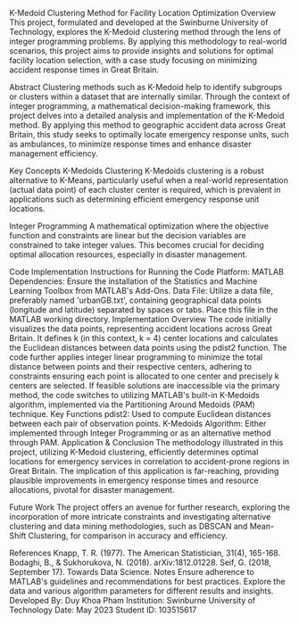 K-Medoid Clustering Method for Facility Location Optimization
Overview
This project, formulated and developed at the Swinburne University of Technology, explores the K-Medoid clustering method through the lens of integer programming problems. By applying this methodology to real-world scenarios, this project aims to provide insights and solutions for optimal facility location selection, with a case study focusing on minimizing accident response times in Great Britain.

Abstract
Clustering methods such as K-Medoid help to identify subgroups or clusters within a dataset that are internally similar. Through the context of integer programming, a mathematical decision-making framework, this project delves into a detailed analysis and implementation of the K-Medoid method. By applying this method to geographic accident data across Great Britain, this study seeks to optimally locate emergency response units, such as ambulances, to minimize response times and enhance disaster management efficiency.

Key Concepts
K-Medoids Clustering
K-Medoids clustering is a robust alternative to K-Means, particularly useful when a real-world representation (actual data point) of each cluster center is required, which is prevalent in applications such as determining efficient emergency response unit locations.

Integer Programming
A mathematical optimization where the objective function and constraints are linear but the decision variables are constrained to take integer values. This becomes crucial for deciding optimal allocation resources, especially in disaster management.

Code Implementation
Instructions for Running the Code
Platform: MATLAB
Dependencies: Ensure the installation of the Statistics and Machine Learning Toolbox from MATLAB's Add-Ons.
Data File: Utilize a data file, preferably named 'urbanGB.txt', containing geographical data points (longitude and latitude) separated by spaces or tabs. Place this file in the MATLAB working directory.
Implementation Overview
The code initially visualizes the data points, representing accident locations across Great Britain.
It defines k (in this context, k = 4) center locations and calculates the Euclidean distances between data points using the pdist2 function.
The code further applies integer linear programming to minimize the total distance between points and their respective centers, adhering to constraints ensuring each point is allocated to one center and precisely k centers are selected.
If feasible solutions are inaccessible via the primary method, the code switches to utilizing MATLAB's built-in K-Medoids algorithm, implemented via the Partitioning Around Medoids (PAM) technique.
Key Functions
pdist2: Used to compute Euclidean distances between each pair of observation points.
K-Medoids Algorithm: Either implemented through Integer Programming or as an alternative method through PAM.
Application & Conclusion
The methodology illustrated in this project, utilizing K-Medoid clustering, efficiently determines optimal locations for emergency services in correlation to accident-prone regions in Great Britain. The implication of this application is far-reaching, providing plausible improvements in emergency response times and resource allocations, pivotal for disaster management.

Future Work
The project offers an avenue for further research, exploring the incorporation of more intricate constraints and investigating alternative clustering and data mining methodologies, such as DBSCAN and Mean-Shift Clustering, for comparison in accuracy and efficiency.

References
Knapp, T. R. (1977). The American Statistician, 31(4), 165-168.
Bodaghi, B., & Sukhorukova, N. (2018). arXiv:1812.01228.
Seif, G. (2018, September 17). Towards Data Science.
Notes
Ensure adherence to MATLAB's guidelines and recommendations for best practices.
Explore the data and various algorithm parameters for different results and insights.
Developed By: Duy Khoa Pham
Institution: Swinburne University of Technology
Date: May 2023
Student ID: 103515617
